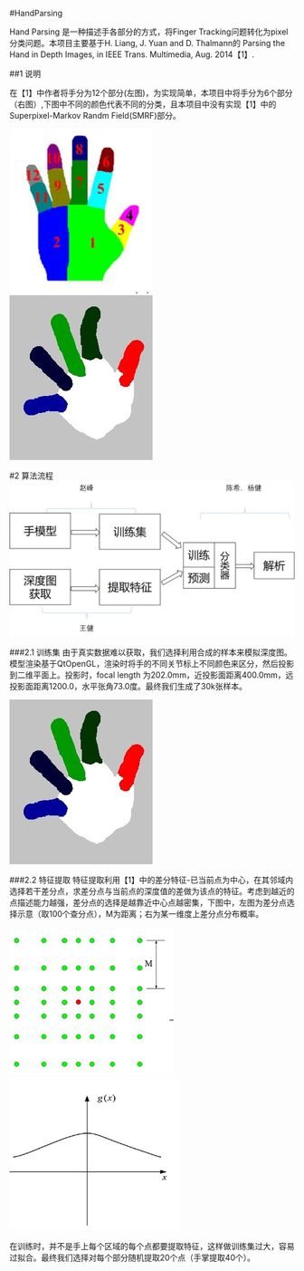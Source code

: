 #HandParsing

  Hand Parsing 是一种描述手各部分的方式，将Finger Tracking问题转化为pixel分类问题。本项目主要基于H. Liang, J. Yuan and D. Thalmann的 Parsing the Hand in Depth Images, in IEEE Trans. Multimedia, Aug. 2014【1】. 
  
##1 说明

  在【1】中作者将手分为12个部分(左图)，为实现简单，本项目中将手分为6个部分（右图）,下图中不同的颜色代表不同的分类，且本项目中没有实现【1】中的Superpixel-Markov Randm Field(SMRF)部分。
  
  ![image](https://github.com/HustHandTracking/HandParsing/blob/master/img/HandParsing_12.jpg)![image](https://github.com/HustHandTracking/HandParsing/blob/master/img/HandParsing_6.jpg)

#2 算法流程
![image](https://github.com/HustHandTracking/HandParsing/blob/master/img/%E7%AE%97%E6%B3%95%E6%B5%81%E7%A8%8B.jpg)

###2.1 训练集
由于真实数据难以获取，我们选择利用合成的样本来模拟深度图。模型渲染基于QtOpenGL，渲染时将手的不同关节标上不同颜色来区分，然后投影到二维平面上。投影时，focal length 为202.0mm，近投影面距离400.0mm，远投影面距离1200.0，水平张角73.0度。最终我们生成了30k张样本。

![image](https://github.com/HustHandTracking/HandParsing/blob/master/img/HandParsing_6.jpg)

###2.2 特征提取
特征提取利用【1】中的差分特征-已当前点为中心，在其邻域内选择若干差分点，求差分点与当前点的深度值的差做为该点的特征。考虑到越近的点描述能力越强，差分点的选择是越靠近中心点越密集，下图中，左图为差分点选择示意（取100个查分点），M为距离；右为某一维度上差分点分布概率。

![image](https://github.com/HustHandTracking/HandParsing/blob/master/img/%E5%B7%AE%E5%88%86%E7%82%B9%E9%80%89%E6%8B%A9.jpg)![image](https://github.com/HustHandTracking/HandParsing/blob/master/img/%E5%B7%AE%E5%88%86%E7%82%B9%E6%A6%82%E7%8E%87.jpg)

在训练时，并不是手上每个区域的每个点都要提取特征，这样做训练集过大，容易过拟合。最终我们选择对每个部分随机提取20个点（手掌提取40个）。
